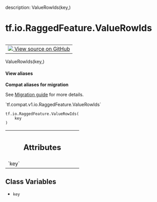 description: ValueRowIds(key,)

<div itemscope itemtype="http://developers.google.com/ReferenceObject">
<meta itemprop="name" content="tf.io.RaggedFeature.ValueRowIds" />
<meta itemprop="path" content="Stable" />
<meta itemprop="property" content="__new__"/>
<meta itemprop="property" content="key"/>
</div>

# tf.io.RaggedFeature.ValueRowIds

<!-- Insert buttons and diff -->

<table class="tfo-notebook-buttons tfo-api nocontent" align="left">
<td>
  <a target="_blank" href="https://github.com/tensorflow/tensorflow/blob/r2.3/tensorflow/python/ops/parsing_config.py">
    <img src="https://www.tensorflow.org/images/GitHub-Mark-32px.png" />
    View source on GitHub
  </a>
</td>
</table>



ValueRowIds(key,)

<section class="expandable">
  <h4 class="showalways">View aliases</h4>
  <p>
<b>Compat aliases for migration</b>
<p>See
<a href="https://www.tensorflow.org/guide/migrate">Migration guide</a> for
more details.</p>
<p>`tf.compat.v1.io.RaggedFeature.ValueRowIds`</p>
</p>
</section>

<pre class="devsite-click-to-copy prettyprint lang-py tfo-signature-link">
<code>tf.io.RaggedFeature.ValueRowIds(
    key
)
</code></pre>



<!-- Placeholder for "Used in" -->




<!-- Tabular view -->
 <table class="responsive fixed orange">
<colgroup><col width="214px"><col></colgroup>
<tr><th colspan="2"><h2 class="add-link">Attributes</h2></th></tr>

<tr>
<td>
`key`
</td>
<td>

</td>
</tr>
</table>



## Class Variables

* `key` <a id="key"></a>
